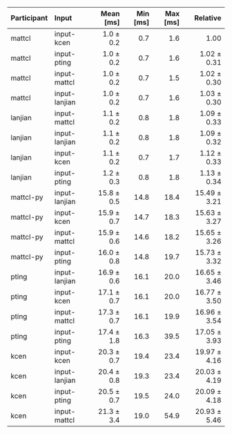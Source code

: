 | Participant | Input | Mean [ms] | Min [ms] | Max [ms] | Relative |
|:---|:---|---:|---:|---:|---:|
| mattcl | input-kcen | 1.0 ± 0.2 | 0.7 | 1.6 | 1.00 |
| mattcl | input-pting | 1.0 ± 0.2 | 0.7 | 1.6 | 1.02 ± 0.31 |
| mattcl | input-mattcl | 1.0 ± 0.2 | 0.7 | 1.5 | 1.02 ± 0.30 |
| mattcl | input-lanjian | 1.0 ± 0.2 | 0.7 | 1.6 | 1.03 ± 0.30 |
| lanjian | input-mattcl | 1.1 ± 0.2 | 0.8 | 1.8 | 1.09 ± 0.33 |
| lanjian | input-lanjian | 1.1 ± 0.2 | 0.8 | 1.8 | 1.09 ± 0.32 |
| lanjian | input-kcen | 1.1 ± 0.2 | 0.7 | 1.7 | 1.12 ± 0.33 |
| lanjian | input-pting | 1.2 ± 0.3 | 0.8 | 1.8 | 1.13 ± 0.34 |
| mattcl-py | input-lanjian | 15.8 ± 0.5 | 14.8 | 18.4 | 15.49 ± 3.21 |
| mattcl-py | input-kcen | 15.9 ± 0.7 | 14.7 | 18.3 | 15.63 ± 3.27 |
| mattcl-py | input-mattcl | 15.9 ± 0.6 | 14.6 | 18.2 | 15.65 ± 3.26 |
| mattcl-py | input-pting | 16.0 ± 0.8 | 14.8 | 19.7 | 15.73 ± 3.32 |
| pting | input-lanjian | 16.9 ± 0.6 | 16.1 | 20.0 | 16.65 ± 3.46 |
| pting | input-kcen | 17.1 ± 0.7 | 16.1 | 20.0 | 16.77 ± 3.50 |
| pting | input-mattcl | 17.3 ± 0.7 | 16.1 | 19.9 | 16.96 ± 3.54 |
| pting | input-pting | 17.4 ± 1.8 | 16.3 | 39.5 | 17.05 ± 3.93 |
| kcen | input-kcen | 20.3 ± 0.7 | 19.4 | 23.4 | 19.97 ± 4.16 |
| kcen | input-lanjian | 20.4 ± 0.8 | 19.3 | 23.4 | 20.03 ± 4.19 |
| kcen | input-pting | 20.5 ± 0.7 | 19.5 | 24.0 | 20.09 ± 4.18 |
| kcen | input-mattcl | 21.3 ± 3.4 | 19.0 | 54.9 | 20.93 ± 5.46 |
